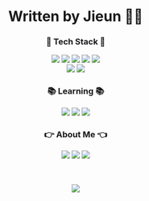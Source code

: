 <div align="center"><h1>Written by Jieun ✍🏼</h1></div>


<div align="center">

  <h3>🌱 Tech Stack 🌱</h3>
  <img src="https://img.shields.io/badge/HTML5-E34F26?style=flat&logo=HTML5&logoColor=white" />
  <img src="https://img.shields.io/badge/CSS3-1572B6?style=flat&logo=CSS3&logoColor=white" />
  <img src="https://img.shields.io/badge/JavaScript-F7DF1E?style=flat&logo=JavaScript&logoColor=black" />
  <img src="https://img.shields.io/badge/sass-CC6699?style=flat&logo=sass&logoColor=white" />
  <img src="https://img.shields.io/badge/React-61DAFB?style=flat&logo=React&logoColor=black" />
  <br/>
  <img src="https://img.shields.io/badge/Node.js-339933?style=flat&logo=Node.js&logoColor=white" />
  <img src="https://img.shields.io/badge/MongoDB-47A248?style=flat&logo=MongoDB&logoColor=white" />
  <br/>
  
  
  <h3>📚 Learning 📚</h3>
  <img src="https://img.shields.io/badge/TypeScript-3178C6?style=flat&logo=TypeScript&logoColor=white" />
  
  <img src="https://img.shields.io/badge/Redux-764ABC?style=flat&logo=Redux&logoColor=white" />
  <img src="https://img.shields.io/badge/Next.js-000000?style=flat&logo=Next.js&logoColor=white" />
  
  <br/>
  <h3>👉 About Me 👈</h3>
  <a href="https://jisilver-k.tistory.com/" target="_blank"><img src="https://img.shields.io/badge/Tistory-FF5A4A?style=flat&logo=Tistory&logoColor=white" /></a>
<!--   <a href="#"><img src="https://img.shields.io/badge/Notion-000000?style=flat&logo=Notion&logoColor=white" /></a> -->
  <a href="https://www.instagram.com/jisilver.k/" target="_blank"><img src="https://img.shields.io/badge/Instagram-E4405F?style=flat&logo=Instagram&logoColor=white" /></a>
  <a href="mailto:jisilver.kim@gmail.com"><img src="https://img.shields.io/badge/Gmail-EA4335?style=flat&logo=Gmail&logoColor=white" /></a>
  
  <br/><br/>
  <img src="https://github-readme-stats.vercel.app/api/top-langs/?username=ji-silver&layout=compact">
</div>



